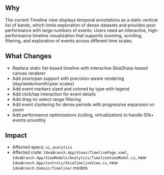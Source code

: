 ## Why
The current Timeline view displays temporal annotations as a static vertical list of bands, which limits exploration of dense datasets and provides poor performance with large numbers of events. Users need an interactive, high-performance timeline visualization that supports zooming, scrolling, filtering, and exploration of events across different time scales.

## What Changes
- Replace static list-based timeline with interactive SkiaSharp-based canvas renderer
- Add zoom/pan support with precision-aware rendering (day/week/month/year scales)
- Add event markers sized and colored by type with legend
- Add click/tap interaction for event details
- Add drag-to-select range filtering
- Add event clustering for dense periods with progressive expansion on zoom
- Add performance optimizations (culling, virtualization) to handle 50k+ events smoothly

## Impact
- Affected specs: `ui`, `analytics`
- Affected code: `IdeaBranch.App/Views/TimelinePage.xaml`, `IdeaBranch.App/ViewModels/Analytics/TimelineViewModel.cs`, new `IdeaBranch.App/Controls/SkiaTimelineView.cs`, new `IdeaBranch.Domain/Timeline/` models

